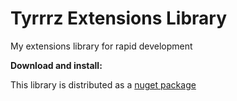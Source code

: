 # Tyrrrz Extensions Library

My extensions library for rapid development

**Download and install:**

This library is distributed as a [nuget package](https://www.nuget.org/packages/Tyrrrz.Extensions)